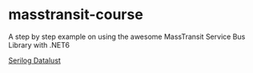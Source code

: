# masstransit-course
A step by step example on using the awesome MassTransit Service Bus Library with .NET6  


[Serilog Datalust](https://blog.datalust.co/using-serilog-in-net-6/)